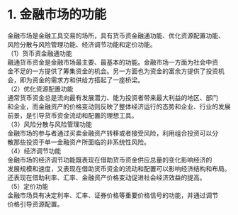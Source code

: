# 1. 金融市场的功能

金融市场是金融工具交易的场所，具有货币资金融通功能、优化资源配置功能、<br />
    风险分散与风险管理功能、经济调节功能和定价功能。<br />
    （1）货币资金融通功能<br />
    融通货币资金是金融市场最主要、最基本的功能。金融市场一方面为社会中资<br />
    金不足的一方提供了筹集资金的机会。另一方面也为资金的富余方提供了投资机<br />
    会，即为资金的需求方和供给方搭起了一座桥梁。<br />
    （2）优化资源配置功能<br />
    通常货币资金总是流向最有发展潜力、能为投资者带来最大利益的地区、部门<br />
    和企业，而金融资产的价格变动则反映了整体经济运行的态势和企业、行业的发展<br />
    前景，是引导货币资金流动和配置的理想工具。<br />
    （3）风险分散与风险管理功能<br />
    金融市场的参与者通过买卖金融资产转移或者接受风险，利用组合投资可以分<br />
    散那些投资于单一金融资产所面临的非系统性风险。<br />
    （4）经济调节功能<br />
    金融市场的经济调节功能既表现在借助货币资金供应总量的变化影响经济的<br />
    发展规模和速度，又表现在借助货币资金的流动和配置可以影响经济结构和布局。<br />
    还表现在借助利率、汇率、金融资产价格变动促进社会经济效益的提高。<br />
    （5）定价功能<br />
    金融市场具有决定利率、汇率、证券价格等重要价格信号的功能，并通过调节<br />
  价格引导资源配置。